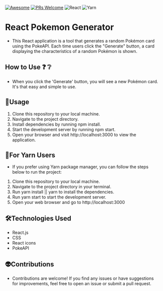 [![Awesome](https://awesome.re/badge-flat2.svg)](https://github.com/zbetcheckin/Security_list)
[![PRs Welcome](https://img.shields.io/badge/PRs-welcome-brightgreen.svg?style=flat-square)](http://makeapullrequest.com)
![React](https://img.shields.io/badge/react-%2320232a.svg?style=for-the-badge&logo=react&logoColor=%2361DAFB)
![Yarn](https://img.shields.io/badge/yarn-%232C8EBB.svg?style=for-the-badge&logo=yarn&logoColor=white)

# React Pokemon Generator

- This React application is a tool that generates a random Pokémon card using the PokeAPI. Each time users click the "Generate" button, a card displaying the characteristics of a random Pokémon is shown.

## How to Use ❓ ❔

- When you click the 'Generate' button, you will see a new Pokémon card. It's that easy and simple to use.

## 🎅Usage

1. Clone this repository to your local machine.
2. Navigate to the project directory.
3. Install dependencies by running npm install.
4. Start the development server by running npm start.
5. Open your browser and visit http://localhost:3000 to view the application.

## 🎅For Yarn Users

- If you prefer using Yarn package manager, you can follow the steps below to run the project:

1. Clone this repository to your local machine.
2. Navigate to the project directory in your terminal.
3. Run yarn install || yarn to install the dependencies.
4. Run yarn start to start the development server.
5. Open your web browser and go to http://localhost:3000

## 🛠️Technologies Used

- React.js
- CSS
- React icons
- PokeAPI

## 👽Contributions

- Contributions are welcome! If you find any issues or have suggestions for improvements, feel free to open an issue or submit a pull request.
